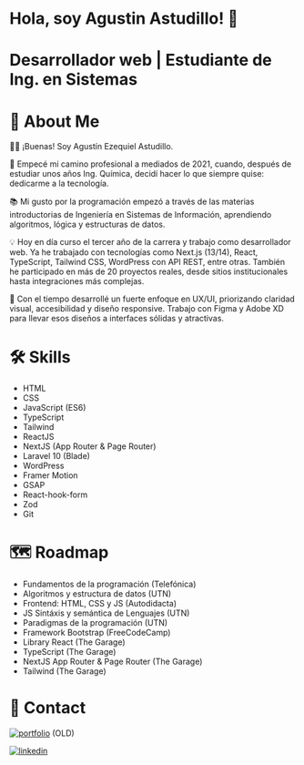 # Hola, soy Agustin Astudillo! 👋
# Desarrollador web | Estudiante de Ing. en Sistemas

# 🚀 About Me
🙋‍♂️ ¡Buenas! Soy Agustín Ezequiel Astudillo.

🏫 Empecé mi camino profesional a mediados de 2021, cuando, después de estudiar unos años Ing. Química, decidí hacer lo que siempre quise: dedicarme a la tecnología.

📚 Mi gusto por la programación empezó a través de las materias introductorias de Ingeniería en Sistemas de Información, aprendiendo algoritmos, lógica y estructuras de datos.

💡 Hoy en día curso el tercer año de la carrera y trabajo como desarrollador web. Ya he trabajado con tecnologías como Next.js (13/14), React, TypeScript, Tailwind CSS, WordPress con API REST, entre otras. También he participado en más de 20 proyectos reales, desde sitios institucionales hasta integraciones más complejas.

🎨 Con el tiempo desarrollé un fuerte enfoque en UX/UI, priorizando claridad visual, accesibilidad y diseño responsive. Trabajo con Figma y Adobe XD para llevar esos diseños a interfaces sólidas y atractivas.


# 🛠 Skills

- HTML
- CSS
- JavaScript (ES6)
- TypeScript
- Tailwind
- ReactJS
- NextJS (App Router & Page Router)
- Laravel 10 (Blade)
- WordPress
- Framer Motion
- GSAP
- React-hook-form
- Zod
- Git

# 🗺️ Roadmap

- Fundamentos de la programación (Telefónica)
- Algoritmos y estructura de datos (UTN)
- Frontend: HTML, CSS y JS (Autodidacta)
- JS Sintáxis y semántica de Lenguajes (UTN)
- Paradigmas de la programación (UTN)
- Framework Bootstrap (FreeCodeCamp)
- Library React (The Garage)
- TypeScript (The Garage)
- NextJS App Router & Page Router (The Garage)
- Tailwind (The Garage)

# 🔗 Contact
[![portfolio](https://img.shields.io/badge/my_portfolio-000?style=for-the-badge&logo=ko-fi&logoColor=white)](https://hoopneisser.github.io/) (OLD)

[![linkedin](https://img.shields.io/badge/linkedin-0A66C2?style=for-the-badge&logo=linkedin&logoColor=white)](https://www.linkedin.com/in/agustin-ezequiel-astudillo/)

